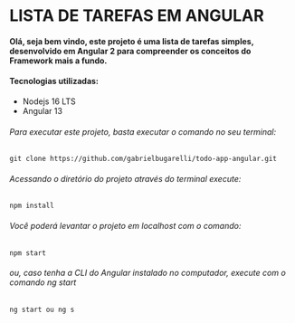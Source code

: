 # LISTA DE TAREFAS EM ANGULAR
#### Olá, seja bem vindo, este projeto é uma lista de tarefas simples, desenvolvido em Angular 2 para compreender os conceitos do Framework mais a fundo.

#### Tecnologias utilizadas:
 - Nodejs 16 LTS
 - Angular 13

###### Para executar este projeto, basta executar o comando no seu terminal:
```
git clone https://github.com/gabrielbugarelli/todo-app-angular.git
```

###### Acessando o diretório do projeto através do terminal execute:
```
npm install
```

###### Você poderá levantar o projeto em localhost com o comando:
```
npm start
```

###### ou, caso tenha a CLI do Angular instalado no computador, execute com o comando *ng start*
```
ng start ou ng s
```
